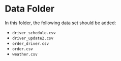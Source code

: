 # Data Folder

In this folder, the following data set should be added:

* `driver_schedule.csv`
* `driver_update2.csv`
* `order_driver.csv`
* `order.csv`
* `weather.csv`
